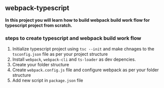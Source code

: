 ## webpack-typescript

**In this project you will learn how to build webpack build work flow for typescript project from scratch.**

### steps to create typescript and webpack build work flow

1. Initialize typescript project using `tsc --init` and make chnages to the `tsconfig.json` file as per your project structure
2. Install `webpack`, `webpack-cli` and `ts-loader` as dev depencies.
3. Create your folder structure
4. Create `webpack.config.js` file and configure webpack as per your folder structure
5. Add new script in `package.json` file
